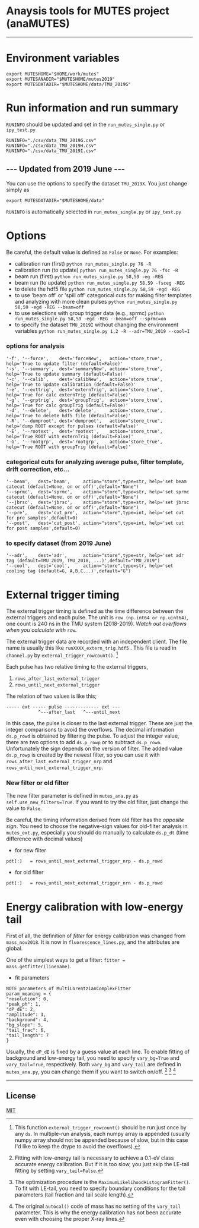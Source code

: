 ﻿# Anaysis tools for MUTES project (anaMUTES)

---

# Environment variables
```
export MUTESHOME="$HOME/work/mutes"
export MUTESANADIR="$MUTESHOME/mutes2019"
export MUTESDATADIR="$MUTESHOME/data/TMU_2019G"
```
# Run information and run summary
`RUNINFO` should be updated and set in the `run_mutes_single.py` or `ipy_test.py`
```
RUNINFO="./csv/data_TMU_2019G.csv"
RUNINFO="./csv/data_TMU_2019H.csv"
RUNINFO="./csv/data_TMU_2019I.csv"
```

## --- Updated from 2019 June ---
You can use the options to specify the dataset `TMU_2019X`. You just change  simply as
```
export MUTESDATADIR="$MUTESHOME/data"
```
`RUNINFO` is automatically selected in `run_mutes_single.py` or `ipy_test.py`


# Options
Be careful, the default value is defined as `False` or `None`.
For examples:
 - calibration run (first)
 ```python run_mutes_single.py 76 -R```
 - calibration run (to update)
```python run_mutes_single.py 76 -fsc -R```
 - beam run (first)
```python run_mutes_single.py 58,59 -eg -REG```
 - beam run (to update)
```python run_mutes_single.py 58,59 -fsceg -REG```
 - to delete the hdf5 file
```python run_mutes_single.py 58,59 -egd -REG```
 - to use 'beam off' or 'spill off' categorical cuts for making filter templates and analyzing with more clean pulses 
```python run_mutes_single.py 58,59 -egd -REG --beam=off```
 - to use selections with group trigger data (e.g., sprmc) 
 ```python run_mutes_single.py 58,59 -egd -REG --beam=off --sprmc=on```
 - to specify the dataset `TMU_2019I` without changing the environment variables
```python run_mutes_single.py 1,2 -R --adr=TMU_2019 --cool=I```

 ### options for analysis
```
'-f', '--force',    dest='forceNew',   action='store_true',  help='True to update filter (default=False)'
'-s', '--summary',  dest='summaryNew', action='store_true',  help='True to update summary (default=False)'
'-c', '--calib',    dest='calibNew',   action='store_true',  help='True to update calibration (default=False)'
'-e', '--exttrig',  dest='externTrig', action='store_true',  help='True for calc externTrig (default=False)'
'-g', '--grptrig',  dest='groupTrig',  action='store_true',  help='True for calc groupTrig (default=False)'
'-d', '--delete',   dest='delete',     action='store_true',  help='True to delete hdf5 file (default=False)'
'-R', '--dumproot', dest='dumproot',   action="store_true",  help='dump ROOT except for pulses (default=False)'
'-E', '--rootext',  dest='rootext',    action='store_true',  help='True ROOT with externTrig (default=False)'
'-G', '--rootgrp',  dest='rootgrp',    action='store_true',  help='True ROOT with groupTrig (default=False)'
```

 ### categorical cuts for analyzing average pulse, filter template, drift correction, etc...
```
'--beam',   dest='beam',     action="store",type=str, help='set beam catecut (default=None, on or off)',default="None")
'--sprmc',  dest='sprmc',    action="store",type=str, help='set sprmc catecut (default=None, on or off)',default="None")
'--jbrsc',  dest='jbrsc',    action="store",type=str, help='set jbrsc catecut (default=None, on or off)',default="None")
'--pre',    dest='cut_pre',  action="store",type=int, help='set cut for pre samples',default=0)
'--post',   dest='cut_post', action="store",type=int, help='set cut for post samples',default=0)
```
 ### to specify dataset (from 2019 June)
```
'--adr',    dest='adr',      action="store",type=str, help='set adr tag (default=TMU_2019, TMU_2018, ...)',default="TMU_2019")
'--cool',   dest='cool',     action="store",type=str, help='set cooling tag (default=G, A,B,C...)',default="G")
```
# External trigger timing
The external trigger timing is defined as the time difference between the external triggers and each pulse. The unit is ```row (np.int64 or np.uint64)```, one count is 240 ns in the TMU system (2018-2019). *Watch out overflows when you calculate with* ```row```.

The external trigger data are recorded with an independent client. The file name is usually this like ```runXXXX_extern_trig.hdf5``` . This file is read in ```channel.py``` by ```external_trigger_rowcount()```. [^1]
[^1]: This function `external_trigger_rowcount()` should be run just once by any `ds`. In multiple-run analysis, each numpy array is appended (usually numpy array should not be appended because of slow, but in this case I'd like to keep the dtype to avoid the overflows).


Each pulse has two relative timing to the external triggers,

 1.  ```rows_after_last_external_trigger```
 2.  ```rows_until_next_external_trigger```

The relation of two values is like this;
```
----- ext ----- pulse ------------- ext ---
            ^---after_last   ^---until_next
```
In this case, the pulse is closer to the last external trigger. These are just the integer comparisons to avoid the overflows. The decimal information ```ds.p_rowd``` is obtained by filtering the pulse. To adjust the integer value, there are two options to add ```ds.p_rowp``` or to subtract ```ds.p_rown```.  Unfortunately the sign depends on the version of filter. The added value ```ds.p_rowp``` is created by the newest filter, so you can use it with ```rows_after_last_external_trigger_nrp``` and ```rows_until_next_external_trigger_nrp```.

### New filter or old filter
The new filter parameter is defined in ```mutes_ana.py``` as  ```self.use_new_filters=True```. If you want to try the old filter, just change the value to ```False```. 

Be careful, the timing information derived from old filter has the *opposite sign*. You need to choose the negative-sign values for old-filter analysis in ```mutes_ext.py```, especially you should do manually to calculate ```ds.p_dt``` (time difference with decimal values)
- for new filter
```
pdt[:]   = rows_until_next_external_trigger_nrp - ds.p_rowd
```
- for old filter
```
pdt[:]   = rows_until_next_external_trigger_nrn - ds.p_rowd
```

# Energy calibration with low-energy tail

First of all, the definition of *fitter* for energy calibration was changed from `mass_nov2018`.  It is now in `fluorescence_lines.py`, and the attributes are global.

One of the simplest ways to get a fitter: `fitter = mass.getfitter(linename)`.

- fit parameters
```
NOTE parameters of MultiLorentzianComplexFitter
param_meaning = {
"resolution": 0,
"peak_ph": 1,
"dP_dE": 2,
"amplitude": 3,
"background": 4,
"bg_slope": 5,
"tail_frac": 6,
"tail_length": 7
}
```
Usually, the `dP_dE` is fixed by a guess value at each line. To enable fitting of background and low-energy tail, you need to specify `vary_bg=True` and `vary_tail=True`, respectively. Both `vary_bg` and  `vary_tail` are defined in `mutes_ana.py`, you can change them if you want to switch on/off. [^2] [^3] [^4]

[^2]: Fitting with low-energy tail is necessary to achieve a 0.1-eV class accurate energy calibration. But if it is too slow, you just skip the LE-tail fitting by setting `vary_tail=False`.

[^3]: The optimization procedure is the `MaximumLikelihoodHistogramFitter()`. To fit  with LE-tail, you need to specify boundary conditions for the tail parameters (tail fraction and tail scale length).

[^4]: The original `autocal()` code of mass has no setting of the `vary_tail` parameter. This is why the energy calibration has not been accurate even with choosing the proper X-ray lines.






---


## License

[MIT](http://b4b4r07.mit-license.org)
